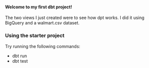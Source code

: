 #### Welcome to my first dbt project!


The two views I just created were to see how dpt works. I did it using BigQuery and a walmart.csv dataset.

### Using the starter project

Try running the following commands:
- dbt run
- dbt test
